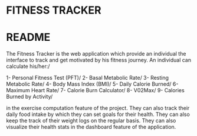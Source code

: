 # FITNESS TRACKER

# README

The Fitness Tracker is the web application which provide an individual the interface to track and get motivated by his fitness journey. An individual can calculate his/her:/

1- Personal Fitness Test (PFT)/
2- Basal Metabolic Rate/
3- Resting Metabolic Rate/
4- Body Mass Index (BMI)/
5- Daily Calorie Burned/
6- Maximum Heart Rate/
7- Calorie Burn Calculator/
8- V02Max/
9- Calories Burned by Activity/

in the exercise computation feature of the project. They can also track their daily food intake by which they can set goals for their health. They can also keep the track of their weight logs on the regular basis. They can also visualize their health stats in the dashboard feature of the application. 


